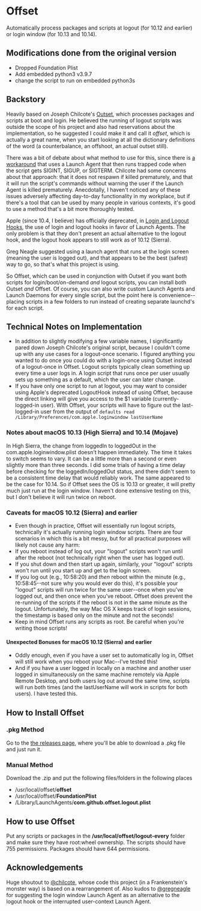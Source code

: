 # Offset
Automatically process packages and scripts at logout (for 10.12 and earlier) or login window (for 10.13 and 10.14).

## Modifications done from the original version
* Dropped Foundation Plist
* Add embedded python3 v3.9.7
* change the script to run on embedded python3s

## Backstory
Heavily based on Joseph Chilcote's [Outset](https://github.com/chilcote/outset), which processes packages and scripts at boot and login. He believed the running of logout scripts was outside the scope of his project and also had reservations about the implementation, so he suggested I could make it and call it _offset_, which is actually a great name, when you start looking at all the dictionary definitions of the word (a counterbalance, an offshoot, an actual outset still).

There was a bit of debate about what method to use for this, since there is [a workaround](http://apple.stackexchange.com/a/151492) that uses a Launch Agent that then runs trapped code when the script gets SIGINT, SIGUP, or SIGTERM. Chilcote had some concerns about that approach: that it does not respawn if killed prematurely, and that it will run the script's commands without warning the user if the Launch Agent is killed prematurely. Anecdotally, I haven't noticed any of these issues adversely affecting day-to-day functionality in my workplace, but if there's a tool that can be used by many people in various contexts, it's good to use a method that's a bit more thoroughly tested.

Apple (since 10.4, I believe) has officially deprecated, in [Login and Logout Hooks](https://developer.apple.com/library/mac/documentation/MacOSX/Conceptual/BPSystemStartup/Chapters/CustomLogin.html), the use of login and logout hooks in favor of Launch Agents. The only problem is that they don't present an actual alternative to the logout hook, and the logout hook appears to still work as of 10.12 (Sierra).

Greg Neagle suggested using a launch agent that runs at the login screen (meaning the user is logged out), and that appears to be the best (safest) way to go, so that's what this project is using.

So Offset, which can be used in conjunction with Outset if you want both scripts for login/boot/on-demand _and_ logout scripts, you can install both Outset _and_ Offset. Of course, you can also write custom Launch Agents and Launch Daemons for every single script, but the point here is convenience--placing scripts in a few folders to run instead of creating separate launchd's for each script.

## Technical Notes on Implementation
* In addition to slightly modifying a few variable names, I significantly pared down Joseph Chilcote's original script, because I couldn't come up with any use cases for a logout-once scenario. I figured anything you wanted to do once you could do with a login-once using Outset instead of a logout-once in Offset. Logout scripts typically clean something up every time a user logs in. A login script that runs once per user usually sets up something as a default, which the user can later change.
* If you have only one script to run at logout, you may want to consider using Apple's deprecated LogoutHook instead of using Offset, because the direct linking will give you access to the $1 variable (currently-logged-in user). With Offset, your scripts will have to figure out the last-logged-in user from the output of ```defaults read /Library/Preferences/com.apple.loginwindow lastUserName```

### Notes about macOS 10.13 (High Sierra) and 10.14 (Mojave)
In High Sierra, the change from loggedIn to loggedOut in the com.apple.loginwindow.plist doesn't happen immediately. The time it takes to switch seems to vary. It can be a little more than a second or even slightly more than three seconds. I did some trials of having a time delay before checking for the loggedIn/loggedOut status, and there didn't seem to be a consistent time delay that would reliably work. The same appeared to be the case for 10.14. So if Offset sees the OS is 10.13 or greater, it will pretty much just run at the login window. I haven't done extensive testing on this, but I don't believe it will run twice on reboot.

### Caveats for macOS 10.12 (Sierra) and earlier
* Even though in practice, Offset will essentially run logout scripts, technically it's actually running login window scripts. There are four scenarios in which this is a bit messy, but for all practical purposes will likely not cause any harm:
 * If you reboot instead of log out, your "logout" scripts won't run until after the reboot (not technically right when the user has logged out).
 * If you shut down and then start up again, similarly, your "logout" scripts won't run until you start up and get to the login screen.
 * If you log out (e.g., 10:58:20) and _then_ reboot within the minute (e.g., 10:58:45--not sure why you would ever do this), it's possible your "logout" scripts will run twice for the same user--once when you've logged out, and then once when you've reboot. Offset does prevent the re-running of the scripts if the reboot is not in the same minute as the logout. Unfortunately, the way Mac OS X keeps track of login sessions, the timestamp is based only on the minute and not the seconds!
* Keep in mind Offset runs any scripts as root. Be careful when you're writing those scripts!

#### Unexpected Bonuses for macOS 10.12 (Sierra) and earlier
* Oddly enough, even if you have a user set to automatically log in, Offset will still work when you reboot your Mac--I've tested this!
* And if you have a user logged in locally on a machine and another user logged in simultaneously on the same machine remotely via Apple Remote Desktop, and both users log out around the same time, scripts will run both times (and the lastUserName will work in scripts for both users). I have tested this.

## How to Install Offset
### .pkg Method
Go to the [the releases page](https://github.com/aysiu/offset/releases), where you'll be able to download a .pkg file and just run it. 

### Manual Method
Download the .zip and put the following files/folders in the following places
* /usr/local/offset/**offset**
* /usr/local/offset/**FoundationPlist**
* /Library/LaunchAgents/**com.github.offset.logout.plist**

## How to use Offset
Put any scripts or packages in the **/usr/local/offset/logout-every** folder and make sure they have root:wheel ownership. The scripts should have 755 permissions. Packages should have 644 permissions.

## Acknowledgements
Huge shoutout to [@chilcote](https://github.com/chilcote), whose code this project (in a Frankenstein's monster way) is based on a rearrangement of. Also kudos to [@gregneagle](https://github.com/gregneagle) for suggesting the login window Launch Agent as an alternative to the logout hook or the interrupted user-context Launch Agent.
